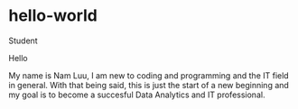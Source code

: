 # hello-world
Student 

Hello

My name is Nam Luu, I am new to coding and programming and the IT field in general.  With that being said, this is just the start of a new beginning and my goal is to become a succesful Data Analytics and IT professional.  
